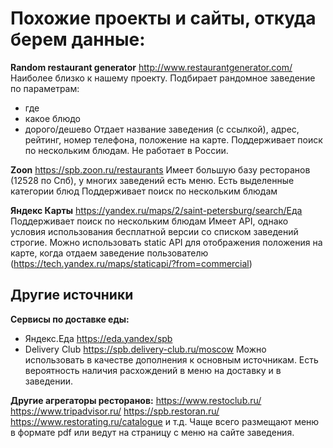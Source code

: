 # Похожие проекты и сайты, откуда берем данные:
**Random restaurant generator**
http://www.restaurantgenerator.com/
Наиболее близко к нашему проекту.
Подбирает рандомное заведение по параметрам:
* где
* какое блюдо
* дорого/дешево
Отдает название заведения (с ссылкой), адрес, рейтинг, номер телефона, положение на карте.
Поддерживает поиск по нескольким блюдам.
Не работает в России.

**Zoon**
https://spb.zoon.ru/restaurants
Имеет большую базу ресторанов (12528 по Спб), у многих заведений есть меню. 
Есть выделенные категории блюд
Поддерживает поиск по нескольким блюдам

**Яндекс Карты**
https://yandex.ru/maps/2/saint-petersburg/search/Еда
Поддерживает поиск по нескольким блюдам
Имеет API, однако условия использования бесплатной версии со списком заведений строгие. Можно использовать static API для отображения положения на карте, когда отдаем заведение пользователю (https://tech.yandex.ru/maps/staticapi/?from=commercial)

## Другие источники
**Сервисы по доставке еды:**
* Яндекс.Еда
https://eda.yandex/spb
* Delivery Club
https://spb.delivery-club.ru/moscow
Можно использовать в качестве дополнения к основным источникам.
Есть вероятность наличия расхождений в меню на доставку и в заведении.

**Другие агрегаторы ресторанов:**
https://www.restoclub.ru/
https://www.tripadvisor.ru/
https://spb.restoran.ru/
https://www.restorating.ru/catalogue и т.д.
Чаще всего размещают меню в формате pdf или ведут на страницу с меню на сайте заведения.
